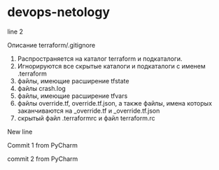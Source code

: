 # devops-netology

line 2

Описание terraform/.gitignore

1. Распространяется на каталог terraform и подкаталоги.
2. Игнорируются все скрытые каталоги и подкаталоги с именем .terraform
3. файлы, имеющие расширение tfstate
4. файлы crash.log
5. файлы, имеющие расширение tfvars
6. файлы override.tf, override.tf.json, а также файлы, имена которых заканчиваются на _override.tf и _override.tf.json
7. скрытый файл .terraformrc и файл terraform.rc

New line

Commit 1 from PyCharm

commit 2 from PyCharm
